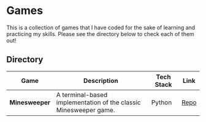 # Games
This is a collection of games that I have coded for the sake of learning and practicing my skills. Please see the directory below to check each of them out!

## Directory
| Game                         | Description                                                       | Tech Stack                             | Link                                                                              |
|--------------------------------|-------------------------------------------------------------------|----------------------------------------|-----------------------------------------------------------------------------------|
| **Minesweeper**    | A terminal-based implementation of the classic Minesweeper game.    | Python    | [Repo](https://github.com/wangster6/games/tree/main/minesweeper)                              |
